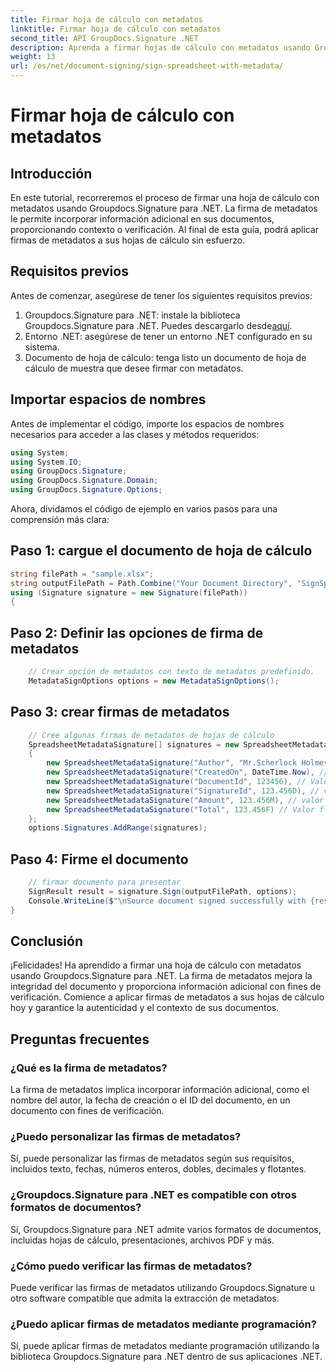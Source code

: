 ```yaml
---
title: Firmar hoja de cálculo con metadatos
linktitle: Firmar hoja de cálculo con metadatos
second_title: API GroupDocs.Signature .NET
description: Aprenda a firmar hojas de cálculo con metadatos usando Groupdocs.Signature para .NET. Mejore la integridad y verificación de los documentos con firmas de metadatos.
weight: 13
url: /es/net/document-signing/sign-spreadsheet-with-metadata/
---
```


# Firmar hoja de cálculo con metadatos

## Introducción
En este tutorial, recorreremos el proceso de firmar una hoja de cálculo con metadatos usando Groupdocs.Signature para .NET. La firma de metadatos le permite incorporar información adicional en sus documentos, proporcionando contexto o verificación. Al final de esta guía, podrá aplicar firmas de metadatos a sus hojas de cálculo sin esfuerzo.
## Requisitos previos
Antes de comenzar, asegúrese de tener los siguientes requisitos previos:
1.  Groupdocs.Signature para .NET: instale la biblioteca Groupdocs.Signature para .NET. Puedes descargarlo desde[aquí](https://releases.groupdocs.com/signature/net/).
2. Entorno .NET: asegúrese de tener un entorno .NET configurado en su sistema.
3. Documento de hoja de cálculo: tenga listo un documento de hoja de cálculo de muestra que desee firmar con metadatos.
## Importar espacios de nombres
Antes de implementar el código, importe los espacios de nombres necesarios para acceder a las clases y métodos requeridos:
```csharp
using System;
using System.IO;
using GroupDocs.Signature;
using GroupDocs.Signature.Domain;
using GroupDocs.Signature.Options;
```
Ahora, dividamos el código de ejemplo en varios pasos para una comprensión más clara:
## Paso 1: cargue el documento de hoja de cálculo
```csharp
string filePath = "sample.xlsx";
string outputFilePath = Path.Combine("Your Document Directory", "SignSpreadsheetWithMetadata", "SignedWithMetadata.xlsx");
using (Signature signature = new Signature(filePath))
{
```
## Paso 2: Definir las opciones de firma de metadatos
```csharp
	// Crear opción de metadatos con texto de metadatos predefinido.
	MetadataSignOptions options = new MetadataSignOptions();
```
## Paso 3: crear firmas de metadatos
```csharp
	// Cree algunas firmas de metadatos de hojas de cálculo
	SpreadsheetMetadataSignature[] signatures = new SpreadsheetMetadataSignature[]
	{
		new SpreadsheetMetadataSignature("Author", "Mr.Scherlock Holmes"), // Valor de cadena
		new SpreadsheetMetadataSignature("CreatedOn", DateTime.Now), // Valores de fecha y hora
		new SpreadsheetMetadataSignature("DocumentId", 123456), // Valor entero
		new SpreadsheetMetadataSignature("SignatureId", 123.456D), // valor doble
		new SpreadsheetMetadataSignature("Amount", 123.456M), // valor decimal
		new SpreadsheetMetadataSignature("Total", 123.456F) // Valor flotante
	};
	options.Signatures.AddRange(signatures);
```
## Paso 4: Firme el documento
```csharp
	// firmar documento para presentar
	SignResult result = signature.Sign(outputFilePath, options);
	Console.WriteLine($"\nSource document signed successfully with {result.Succeeded.Count} signature(s).\nFile saved at {outputFilePath}.");
}
```
## Conclusión
¡Felicidades! Ha aprendido a firmar una hoja de cálculo con metadatos usando Groupdocs.Signature para .NET. La firma de metadatos mejora la integridad del documento y proporciona información adicional con fines de verificación. Comience a aplicar firmas de metadatos a sus hojas de cálculo hoy y garantice la autenticidad y el contexto de sus documentos.
## Preguntas frecuentes
### ¿Qué es la firma de metadatos?
La firma de metadatos implica incorporar información adicional, como el nombre del autor, la fecha de creación o el ID del documento, en un documento con fines de verificación.
### ¿Puedo personalizar las firmas de metadatos?
Sí, puede personalizar las firmas de metadatos según sus requisitos, incluidos texto, fechas, números enteros, dobles, decimales y flotantes.
### ¿Groupdocs.Signature para .NET es compatible con otros formatos de documentos?
Sí, Groupdocs.Signature para .NET admite varios formatos de documentos, incluidas hojas de cálculo, presentaciones, archivos PDF y más.
### ¿Cómo puedo verificar las firmas de metadatos?
Puede verificar las firmas de metadatos utilizando Groupdocs.Signature u otro software compatible que admita la extracción de metadatos.
### ¿Puedo aplicar firmas de metadatos mediante programación?
Sí, puede aplicar firmas de metadatos mediante programación utilizando la biblioteca Groupdocs.Signature para .NET dentro de sus aplicaciones .NET.